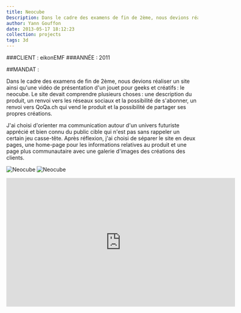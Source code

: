 ```yaml
---
title: Neocube
Description: Dans le cadre des examens de fin de 2ème, nous devions réaliser un site ainsi qu'une vidéo de présentation d'un jouet pour geeks et créatifs : le neocube.
author: Yann Gouffon
date: 2013-05-17 18:12:23
collection: projects
tags: 3d
---
```


###CLIENT : eikonEMF
###ANNÉE : 2011

##MANDAT :

Dans le cadre des examens de fin de 2ème, nous devions réaliser un site ainsi qu'une vidéo de présentation d'un jouet pour geeks et créatifs : le neocube. Le site devait comprendre plusieurs choses : une description du produit, un renvoi vers les réseaux sociaux et la possibilité de s'abonner, un renvoi vers QoQa.ch qui vend le produit et la possibilité de partager ses propres créations.

J'ai choisi d'orienter ma communication autour d'un univers futuriste apprécié et bien connu du public cible qui n'est pas sans rappeler un certain jeu casse-tête. Après réflexion, j'ai choisi de séparer le site en deux pages, une home-page pour les informations relatives au produit et une page plus communautaire avec une galerie d'images des créations des clients. 

![Neocube](http://staging.yago.io/content/images/neocube_galery.jpg.jpg)
![Neocube](http://staging.yago.io/content/images/neocube_home.jpg.jpg)

<iframe width="601" height="338" frameborder="0" allowfullscreen="" mozallowfullscreen="" webkitallowfullscreen="" src="http://player.vimeo.com/video/25361332?title=0&amp;byline=0&amp;portrait=0&amp;color=2d95e3"></iframe>
